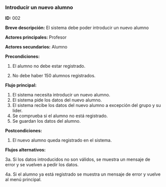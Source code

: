 ### **Introducir un nuevo alumno**

**ID:** 002

**Breve descripción:** El sistema debe poder introducir un nuevo alumno

**Actores principales:** Profesor

**Actores secundarios:** Alumno

**Precondiciones:**

 1. El alumno no debe estar registrado.

 2. No debe haber 150 alumnos registrados.

**Flujo principal:**

  1. El sistema necesita introducir un nuevo alumno.
  2. El sistema pide los datos del nuevo alumno.
  3. El sistema recibe los datos del nuevo alumno a excepción del grupo y su lider.
  4. Se comprueba si el alumno no está registrado.
  5. Se guardan los datos del alumno.

**Postcondiciones:**

  1. El nuevo alumno queda registrado en el sistema.

**Flujos alternativos:**
 
  3a. Si los datos introducidos no son válidos, se muestra un mensaje de error y se vuelven a pedir los datos.

  4a. Si el alumno ya está registrado se muestra un mensaje de error y vuelve al menú principal.